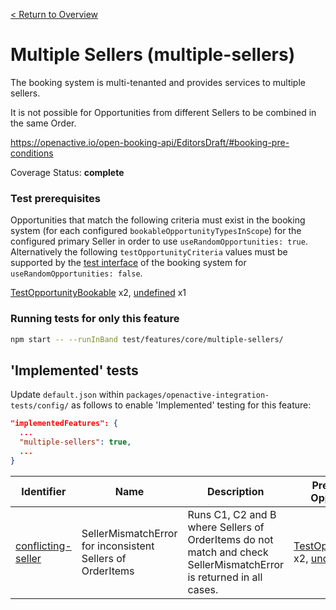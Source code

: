 [< Return to Overview](../../README.md)
# Multiple Sellers (multiple-sellers)

The booking system is multi-tenanted and provides services to multiple sellers.

It is not possible for Opportunities from different Sellers to be combined in the same Order.

https://openactive.io/open-booking-api/EditorsDraft/#booking-pre-conditions

Coverage Status: **complete**
### Test prerequisites
Opportunities that match the following criteria must exist in the booking system (for each configured `bookableOpportunityTypesInScope`) for the configured primary Seller in order to use `useRandomOpportunities: true`. Alternatively the following `testOpportunityCriteria` values must be supported by the [test interface](https://openactive.io/test-interface/) of the booking system for `useRandomOpportunities: false`.

[TestOpportunityBookable](https://openactive.io/test-interface#TestOpportunityBookable) x2, [undefined](https://openactive.io/test-interface#undefined) x1


### Running tests for only this feature

```bash
npm start -- --runInBand test/features/core/multiple-sellers/
```



## 'Implemented' tests

Update `default.json` within `packages/openactive-integration-tests/config/` as follows to enable 'Implemented' testing for this feature:

```json
"implementedFeatures": {
  ...
  "multiple-sellers": true,
  ...
}
```

| Identifier | Name | Description | Prerequisites per Opportunity Type |
|------------|------|-------------|---------------|
| [conflicting-seller](./implemented/conflicting-seller-test.js) | SellerMismatchError for inconsistent Sellers of OrderItems | Runs C1, C2 and B where Sellers of OrderItems do not match and check SellerMismatchError is returned in all cases. | [TestOpportunityBookable](https://openactive.io/test-interface#TestOpportunityBookable) x2, [undefined](https://openactive.io/test-interface#undefined) x1 |


